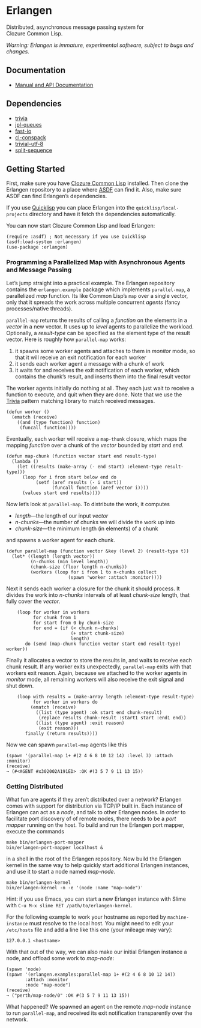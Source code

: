 # Erlangen

Distributed, asynchronous message passing system for Clozure Common Lisp.

_Warning: Erlangen is immature, experimental software, subject to bugs and
changes._

## Documentation

 * [Manual and API Documentation](http://mr.gy/software/erlangen/api.html)


## Dependencies

 * [trivia](https://github.com/guicho271828/trivia)
 * [jpl-queues](http://www.thoughtcrime.us/software/jpl-queues/)
 * [fast-io](https://github.com/rpav/fast-io)
 * [cl-conspack](https://github.com/conspack/cl-conspack)
 * [trivial-utf-8](https://common-lisp.net/project/trivial-utf-8/)
 * [split-sequence](https://github.com/sharplispers/split-sequence)

## Getting Started

First, make sure you have [Clozure Common Lisp](http://ccl.clozure.com/)
installed. Then clone the Erlangen repository to a place where
[ASDF](https://common-lisp.net/project/asdf/) can find it. Also, make sure ASDF
can find Erlangen’s dependencies.

If you use [Quicklisp](https://www.quicklisp.org/) you can place Erlangen into
the `quicklisp/local-projects` directory and have it fetch the dependencies
automatically.

You can now start Clozure Common Lisp and load Erlangen:

```
(require :asdf) ; Not necessary if you use Quicklisp
(asdf:load-system :erlangen)
(use-package :erlangen)
```

### Programming a Parallelized Map with Asynchronous Agents and Message Passing

Let’s jump straight into a practical example. The Erlangen repository contains
the `erlangen.example` package which implements `parallel-map`, a parallelized
*map* function. Its like Common Lisp’s `map` over a single vector, only that it
spreads the work across multiple concurrent *agents* (fancy processes/native
threads).

`parallel-map` returns the results of calling a *function* on the elements in a
*vector* in a new vector. It uses up to *level* agents to parallelize the
workload. Optionally, a *result-type* can be specified as the element type of
the result vector. Here is roughly how `parallel-map` works:

  1. it spawns some worker agents and attaches to them in *monitor* mode, so
     that it will receive an exit notification for each worker
  2. it sends each worker agent a message with a chunk of work
  3. it waits for and receives the exit notification of each worker, which
     contains the chunk’s result, and inserts them into the final result vector

The worker agents initially do nothing at all. They each just wait to receive a
function to execute, and quit when they are done. Note that we use the [Trivia](https://github.com/guicho271828/trivia)
pattern matching library to match received messages.

```
(defun worker ()
  (ematch (receive)
    ((and (type function) function)
     (funcall function))))
```

Eventually, each worker will receive a `map-thunk` closure, which maps the
mapping *function* over a chunk of the *vector* bounded by *start* and *end*.

```
(defun map-chunk (function vector start end result-type)
  (lambda ()
    (let ((results (make-array (- end start) :element-type result-type)))
      (loop for i from start below end do
           (setf (aref results (- i start))
                 (funcall function (aref vector i))))
      (values start end results))))
```

Now let’s look at `parallel-map`. To distribute the work, it computes

 - *length*—the length of our input *vector*
 - *n-chunks*—the number of chunks we will divide the work up into
 - *chunk-size*—the minimum length (in elements) of a chunk

and spawns a worker agent for each chunk.

```
(defun parallel-map (function vector &key (level 2) (result-type t))
  (let* ((length (length vector))
         (n-chunks (min level length))
         (chunk-size (floor length n-chunks))
         (workers (loop for i from 1 to n-chunks collect
                       (spawn 'worker :attach :monitor))))
```

Next it sends each worker a closure for the chunk it should process. It
divides the work into *n-chunks* intervals of at least *chunk-size* length,
that fully cover the *vector*.

```
    (loop for worker in workers
          for chunk from 1
          for start from 0 by chunk-size
          for end = (if (< chunk n-chunks)
                        (+ start chunk-size)
                        length)
       do (send (map-chunk function vector start end result-type) worker))
```

Finally it allocates a vector to store the results in, and waits to receive
each chunk result. If any worker exits unexpectedly, `parallel-map` exits with
that workers exit reason. Again, because we attached to the worker agents in
*monitor* mode, all remaining workers will also receive the exit signal and
shut down.

```
    (loop with results = (make-array length :element-type result-type)
          for worker in workers do
         (ematch (receive)
           ((list (type agent) :ok start end chunk-result)
            (replace results chunk-result :start1 start :end1 end))
           ((list (type agent) :exit reason)
            (exit reason)))
       finally (return results))))
```

Now we can spawn `parallel-map` agents like this

```
(spawn '(parallel-map 1+ #(2 4 6 8 10 12 14) :level 3) :attach :monitor)
(receive)
→ (#<AGENT #x302002A191ED> :OK #(3 5 7 9 11 13 15))
```

### Getting Distributed

What fun are agents if they aren’t distributed over a network? Erlangen comes
with support for distribution via TCP/IP built in. Each instance of Erlangen
can act as a *node*, and talk to other Erlangen nodes. In order to facilitate
port discovery of of remote nodes, there needs to be a *port mapper* running on
the host. To build and run the Erlangen port mapper, execute the commands

```
make bin/erlangen-port-mapper
bin/erlangen-port-mapper localhost &
```

in a shell in the root of the Erlangen repository. Now build the Erlangen
kernel in the same way to help quickly start additional Erlangen instances, and
use it to start a node named *map-node*.

```
make bin/erlangen-kernel
bin/erlangen-kernel -n -e '(node :name "map-node")'
```

Hint: if you use Emacs, you can start a new Erlangen instance with Slime with
`C-u M-x slime RET /path/to/erlangen-kernel`.

For the following example to work your hostname as reported by
`machine-instance` must resolve to the local host. You might need to edit your
`/etc/hosts` file and add a line like this one (your mileage may vary):

```
127.0.0.1 <hostname>
```

With that out of the way, we can also make our initial Erlangen instance a
node, and offload some work to *map-node*:

```
(spawn 'node)
(spawn '(erlangen.examples:parallel-map 1+ #(2 4 6 8 10 12 14))
       :attach :monitor
       :node "map-node")
(receive)
→ ("perth/map-node/0" :OK #(3 5 7 9 11 13 15))
```

What happened? We spawned an agent on the remote *map-node* instance to run
`parallel-map`, and received its exit notification transparently over the
network.

